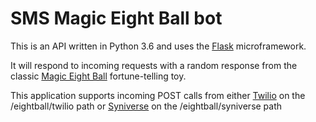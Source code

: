 # SMS Magic Eight Ball bot
This is an API written in Python 3.6 and uses the [Flask](http://flask.pocoo.org) microframework.

It will respond to incoming requests with a random response from the classic [Magic Eight Ball](https://en.wikipedia.org/wiki/Magic_8-Ball) fortune-telling toy.

This application supports incoming POST calls from either [Twilio](https://www.twilio.com) on the /eightball/twilio path or [Syniverse](https://developer.syniverse.com) on the /eightball/syniverse path
